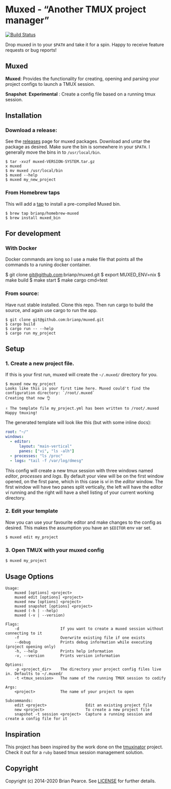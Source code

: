 Muxed - “Another TMUX project manager”
=====
[![Build Status](https://travis-ci.org/brianp/muxed.png?branch=master)](https://travis-ci.org/brianp/muxed)

Drop muxed in to your `$PATH` and take it for a spin. Happy to receive feature requests or bug reports!

## Muxed

**Muxed**: Provides the functionality for creating, opening and parsing your project configs to
launch a TMUX session.

**Snapshot**: __Experimental__ : Create a config file based on a running tmux
session.

## Installation

### Download a release:

See the [releases](https://github.com/brianp/muxed/releases) page for muxed packages.
Download and untar the package as desired.
Make sure the bin is somewhere in your `$PATH`. I
generally move the bins in to `/usr/local/bin`.

```shell
$ tar -xvzf muxed-VERSION-SYSTEM.tar.gz
x muxed
$ mv muxed /usr/local/bin
$ muxed --help
$ muxed my_new_project
```

### From Homebrew taps

This will add a [tap](https://github.com/brianp/homebrew-muxed) to install a pre-compiled Muxed bin.

```shell
$ brew tap brianp/homebrew-muxed
$ brew install muxed_bin
```

## For development

### With Docker

Docker commands are long so I use a make file that points all the commands to a
runing docker container.

$ git clone git@github.com:brianp/muxed.git
$ export MUXED_ENV=nix
$ make build
$ make start
$ make cargo cmd=test

### From source:

Have rust stable installed.
Clone this repo. Then run cargo to build the source, and again use cargo to run the app.

```shell
$ git clone git@github.com:brianp/muxed.git
$ cargo build
$ cargo run -- --help
$ cargo run my_project
```

## Setup

### 1. Create a new project file.

If this is your first run, muxed will create the `~/.muxed/` directory for you.

```shell
$ muxed new my_project
Looks like this is your first time here. Muxed could't find the configuration directory: `/root/.muxed`
Creating that now 👌

✌ The template file my_project.yml has been written to /root/.muxed
Happy tmuxing!
```

The generated template will look like this (but with some inline docs):
```yaml
root: "~/"
windows:
  - editor:
      layout: "main-vertical"
      panes: ["vi", "ls -alh"]
  - processes: "ls /proc"
  - logs: "tail -f /var/log/dmesg"
```

This config will create a new tmux session with three windows named *editor*,
*processes* and *logs*. By default your view will be on the first window opened,
on the first pane, which in this case is *vi* in the *editor* window. The first window will have
two panes split vertically, the left will have the editor *vi* running and the
right will have a shell listing of your current working directory.


### 2. Edit your template
Now you can use your favourite editor and make changes to the config as desired.
This makes the assumption you have an `$EDITOR` env var set.

```shell
$ muxed edit my_project
```

### 3. Open TMUX with your muxed config
```shell
$ muxed my_project
```

## Usage Options

```shell
Usage:
    muxed [options] <project>
    muxed edit [options] <project>
    muxed new [options] <project>
    muxed snapshot [options] <project>
    muxed (-h | --help)
    muxed (-v | --version)

Flags:
    -d                  If you want to create a muxed session without connecting to it
    -f                  Overwrite existing file if one exists
    --debug             Prints debug information while executing (project opening only)
    -h, --help          Prints help information
    -v, --version       Prints version information

Options:
    -p <project_dir>    The directory your project config files live in. Defaults to ~/.muxed/
    -t <tmux_session>   The name of the running TMUX session to codify

Args:
    <project>           The name of your project to open

Subcommands:
    edit <project>                 Edit an existing project file
    new <project>                  To create a new project file
    snapshot -t session <project>  Capture a running session and create a config file for it
```

## Inspiration
This project has been inspired by the work done on the [tmuxinator](https://github.com/tmuxinator/tmuxinator) project. Check it out for a `ruby` based tmux session management solution.

## Copyright
Copyright (c) 2014-2020 Brian Pearce. See [LICENSE](https://github.com/brianp/muxed/blob/master/LICENSE) for further details.
